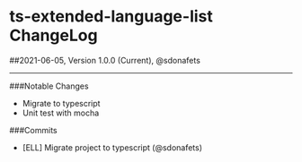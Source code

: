 # ts-extended-language-list ChangeLog

##2021-06-05, Version 1.0.0 (Current), @sdonafets

---

###Notable Changes

- Migrate to typescript
- Unit test with mocha

###Commits

- [ELL] Migrate project to typescript (@sdonafets) 